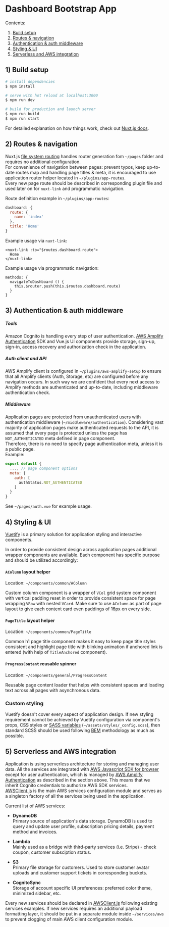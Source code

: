 # Dashboard Bootstrap App

Contents:

1) [Build setup](#1-build-setup)
2) [Routes & navigation](#2-routes--navigation)
3) [Authentication & auth middleware](#3-authentication--auth-middleware)
4) [Styling & UI](#4-styling--ui)
5) [Serverless and AWS integration](#5-serverless-and-aws-integration)

## 1) Build setup


```bash
# install dependencies
$ npm install

# serve with hot reload at localhost:3000
$ npm run dev

# build for production and launch server
$ npm run build
$ npm run start
```

For detailed explanation on how things work, check out [Nuxt.js docs](https://nuxtjs.org).


## 2) Routes & navigation

Nuxt.js [file system routing](https://nuxtjs.org/docs/2.x/features/file-system-routing) handles router generation fom `~/pages` folder and requires no additional configuration.  
For convenience of navigation between pages: prevent typos, keep up-to-date routes map and handling page titles & meta, it is encouraged to use application router helper located in `~/plugins/app-routes`.  
Every new page route should be described in corresponding plugin file and used later on for `nuxt-link` and programmatic navigation.  

Route definition example in `~/plugins/app-routes`:
```js
dashboard: {
  route: {
    name: 'index'
  },
  title: 'Home'
}
```

Example usage via `nuxt-link`:

```vue
<nuxt-link :to="$routes.dashboard.route">
  Home
</nuxt-link>
```

Example usage via programmatic navigation:

```vue
methods: {
  navigateToDashboard () {
    this.$router.push(this.$routes.dashboard.route)
  }
}
``` 

## 3) Authentication & auth middleware

##### Tools

Amazon Cognito is handling every step of user authentication. [AWS Amplify Authentication](https://docs.amplify.aws/lib/auth/getting-started/q/platform/js) SDK and Vue.js UI components provide storage, sign-up, sign-in, access recovery and authorization check in the application.  

##### Auth client and API

AWS Amplify client is configured in `~/plugins/aws-amplify-setup` to ensure that all Amplify clients (Auth, Storage, etc) are configured before any navigation occurs. In such way we are confident that every next access to Amplify methods are authenticated and up-to-date, including middleware authentication check.    


##### Middleware

Application pages are protected from unauthenticated users with authentication middleware (`~/middleware/authentication`). Considering vast majority of application pages make authenticated requests to the API, it is assumed that every page is protected unless the page has `NOT_AUTHNETICATED` meta defined in page component.  
Therefore, there is no need to specify page authentication meta, unless it is a public page.   
Example: 

```js
export default {
  ..., // page component options 
  meta: {
    auth: [
      authStatus.NOT_AUTHENTICATED
    ]
  }
}
```

See `~/pages/auth.vue` for example usage.  

## 4) Styling & UI

[Vuetify](https://vuetifyjs.com/) is a primary solution for application styling and interactive components. 

In order to provide consistent design across application pages additional wrapper components are available. Each component has specific purpose and should be utilized accordingly:

#### `AColumn` layout helper

Location: `~/components/common/AColumn`  

Custom column component is a wrapper of `VCol` grid system component with vertical padding reset in order to provide consistent space for page wrapping `VRow` with nested `VCard`. Make sure to use `AColumn` as part of page layout to give each content card even paddings of 16px on every side.

#### `PageTitle` layout helper

Location: `~/components/common/PageTitle`

Common h1 page title component makes it easy to keep page title styles consistent and highlight page title with blinking animation if anchored link is entered (with help of `TitleAnchored` component).

#### `ProgressContent` reusable spinner

Location: `~/components/general/ProgressContent` 

Reusable page content loader that helps with consistent spaces and loading text across all pages with asynchronous data.

### Custom styling

Vuetify doesn't cover every aspect of application design. If new styling requirement cannot be achieved by Vuetify configuration via component's props, CSS styles or [SASS variables](https://vuetifyjs.com/en/features/sass-variables/) (`~/assets/styles/_config.scss`), then standard SCSS should be used following [BEM](https://en.bem.info/methodology/quick-start/) methodology as much as possible.  


## 5) Serverless and AWS integration

Application is using serverless architecture for storing and managing user data. All the services are integrated with [AWS Javascript SDK for browser](https://docs.aws.amazon.com/sdk-for-javascript/v3/developer-guide/getting-started-browser.html) except for user authentication, which is managed by [AWS Amplify Authentication](https://docs.amplify.aws/lib/auth/getting-started/q/platform/js) as described in the section above. This means that we inherit Cognito credentials to authorize AWS SDK services.  
[AWSClient.js](/services/aws/AWSClient.js) is the main AWS services configuration module and serves as a singleton factory of all the services being used in the application.  

Current list of AWS services:

- **DynamoDB**  
  Primary source of application's data storage. DynamoDB is used to query and update user profile, subscription pricing details, payment method and invoices.
  
- **Lambda**  
  Mainly used as a bridge with third-party services (i.e. Stripe) - check coupon, customer subsciption status.
  
- **S3**  
  Primary file storage for customers. Used to store customer avatar uploads and customer support tickets in corresponding buckets. 
  
- **CognitoSync**  
  Storage of account specific UI preferences: preferred color theme, minimized sidebar, etc.  
  
Every new services should be declared in [AWSClient.js](/services/aws/AWSClient.js) following existing services examples. If new services requires an additional payload formatting layer, it should be put in a separate module inside `~/services/aws` to prevent clogging of main AWS client configuration module.
